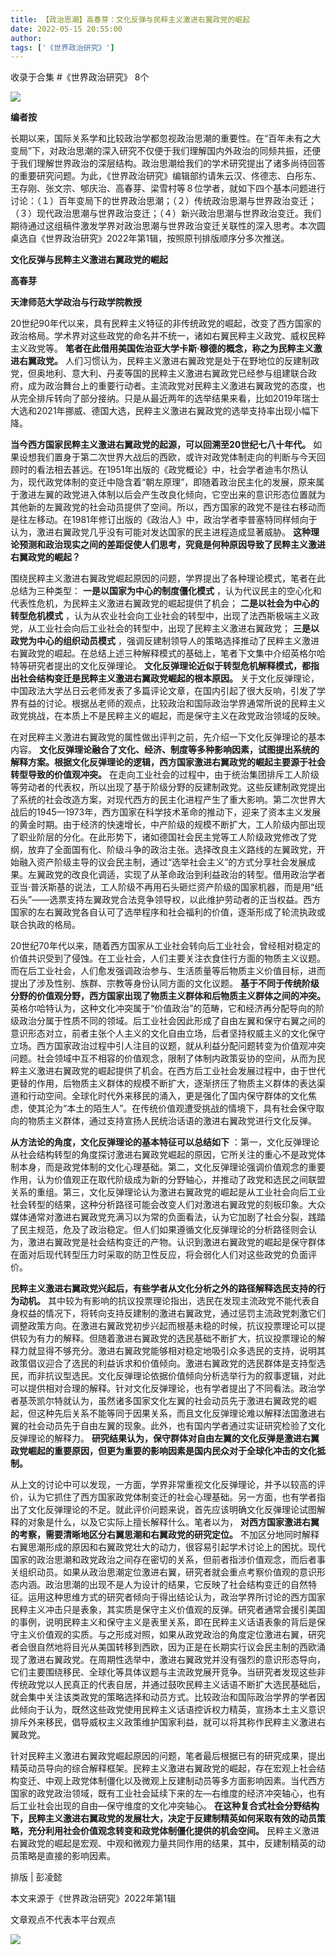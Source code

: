 ```yaml
---
title: 【政治思潮】高春芽：文化反弹与民粹主义激进右翼政党的崛起
date: 2022-05-15 20:55:00
author: 
tags: ['《世界政治研究》']
---
```



收录于合集 #《世界政治研究》 8个

![](/images/20/2.gif)

  

**编者按**

长期以来，国际关系学和比较政治学都忽视政治思潮的重要性。在“百年未有之大变局”下，对政治思潮的深入研究不仅便于我们理解国内外政治的同频共振，还便于我们理解世界政治的深层结构。政治思潮给我们的学术研究提出了诸多尚待回答的重要研究问题。为此，《世界政治研究》编辑部约请朱云汉、佟德志、白彤东、王存刚、张文宗、郇庆治、高春芽、梁雪村等８位学者，就如下四个基本问题进行讨论：（１）百年变局下的世界政治思潮；（２）传统政治思潮与世界政治变迁；（３）现代政治思潮与世界政治变迁；（４）新兴政治思潮与世界政治变迁。我们期待通过这组稿件激发学界对政治思潮与世界政治变迁关联性的深入思考。本次圆桌选自《世界政治研究》2022年第1辑，按照原刊排版顺序分多次推送。

  

 **文化反弹与民粹主义激进右翼政党的崛起**

 **高春芽**

 **天津师范大学政治与行政学院教授**

  

20世纪90年代以来，具有民粹主义特征的非传统政党的崛起，改变了西方国家的政治格局。学术界对这些政党的命名并不统一，诸如右翼民粹主义政党、威权民粹主义政党等。
**笔者在此借用美国佐治亚大学卡斯·穆德的概念，称之为民粹主义激进右翼政党。**
人们习惯认为，民粹主义激进右翼政党是处于在野地位的反建制政党，但奥地利、意大利、丹麦等国的民粹主义激进右翼政党已经参与组建联合政府，成为政治舞台上的重要行动者。主流政党对民粹主义激进右翼政党的态度，也从完全排斥转向了部分接纳。只是从最近两年的选举结果来看，比如2019年瑞士大选和2021年挪威、德国大选，民粹主义激进右翼政党的选举支持率出现小幅下降。

  

**当今西方国家民粹主义激进右翼政党的起源，可以回溯至20世纪七八十年代。**
如果设想我们置身于第二次世界大战后的西欧，或许对政党体制走向的判断与今天回顾时的看法相去甚远。在1951年出版的《政党概论》中，社会学者迪韦尔热认为，现代政党体制的变迁中隐含着“朝左原理”，即随着政治民主化的发展，原来属于激进左翼的政党进入体制以后会产生改良化倾向，它空出来的意识形态位置就为其他新的左翼政党的社会动员提供了空间。所以，西方国家的政党不是往右移动而是往左移动。在1981年修订出版的《政治人》中，政治学者李普塞特同样倾向于认为，激进右翼政党几乎没有可能对发达国家的民主进程造成显著威胁。
**这种理论预测和政治现实之间的差距促使人们思考，究竟是何种原因导致了民粹主义激进右翼政党的崛起？**

  

围绕民粹主义激进右翼政党崛起原因的问题，学界提出了各种理论模式，笔者在此总结为三种类型： **一是以国家为中心的制度僵化模式**
，认为代议民主的空心化和代表性危机，为民粹主义激进右翼政党的崛起提供了机会； **二是以社会为中心的转型危机模式**
，认为从农业社会向工业社会的转型中，出现了法西斯极端主义政党，从工业社会向后工业社会的转型中，出现了民粹主义激进右翼政党；
**三是以政党为中心的组织动员模式**
，强调反建制领导人的策略选择推动了民粹主义激进右翼政党的崛起。在总结上述三种解释模式的基础上，笔者下文集中介绍英格尔哈特等研究者提出的文化反弹理论。
**文化反弹理论近似于转型危机解释模式，都指出社会结构变迁是民粹主义激进右翼政党崛起的根本原因。**
关于文化反弹理论，中国政法大学丛日云老师发表了多篇评论文章，在国内引起了很大反响，引发了学界有益的讨论。根据丛老师的观点，比较政治和国际政治学界通常所说的民粹主义政党挑战，在本质上不是民粹主义的崛起，而是保守主义在政党政治领域的反映。

  

在对民粹主义激进右翼政党的属性做出评判之前，先介绍一下文化反弹理论的基本内容。
**文化反弹理论融合了文化、经济、制度等多种影响因素，试图提出系统的解释方案。根据文化反弹理论的逻辑，西方国家激进右翼政党的崛起主要源于社会转型导致的价值观冲突。**
在走向工业社会的过程中，由于统治集团排斥工人阶级等劳动者的代表权，所以出现了基于阶级分野的反建制政党。这些反建制政党提出了系统的社会改造方案，对现代西方的民主化进程产生了重大影响。第二次世界大战后的1945—1973年，西方国家在科学技术革命的推动下，迎来了资本主义发展的黄金时期。由于经济的快速增长，中产阶级的规模不断扩大，工人阶级内部出现了职业阶层的分化。在此形势下，诸如德国社会民主党等工人阶级政党修改了党纲，放弃了全面国有化、阶级斗争的政治主张。选择改良主义路线的左翼政党，开始融入资产阶级主导的议会民主制，通过“选举社会主义”的方式分享社会发展成果。左翼政党的改良化调适，实现了从革命政治到利益政治的转型。借用政治学者亚当·普沃斯基的说法，工人阶级不再用石头砸烂资产阶级的国家机器，而是用“纸石头”——选票支持左翼政党合法竞争领导权，以此维护劳动者的正当权益。西方国家的左右翼政党各自认可了选举程序和社会福利的价值，逐渐形成了轮流执政或联合执政的格局。

  

20世纪70年代以来，随着西方国家从工业社会转向后工业社会，曾经相对稳定的价值共识受到了侵蚀。在工业社会，人们主要关注衣食住行方面的物质主义议题。而在后工业社会，人们愈发强调政治参与、生活质量等后物质主义价值目标，进而提出了涉及性别、族群、宗教等身份认同方面的文化议题。
**基于不同于传统阶级分野的价值观分野，西方国家出现了物质主义群体和后物质主义群体之间的冲突。**
英格尔哈特认为，这种文化冲突属于“价值政治”的范畴，它和经济再分配导向的阶级政治分属于性质不同的领域。后工业社会因此形成了自由左翼和保守右翼之间的意识形态对立，前者主张个人主义的文化自由立场，后者坚持权威主义的文化保守立场。西方国家政治过程中引人注目的议题，就从利益分配问题转变为价值观冲突问题。社会领域中互不相容的价值观念，限制了体制内政策妥协的空间，从而为民粹主义激进右翼政党的崛起提供了机会。在西方后工业社会发展过程中，由于世代更替的作用，后物质主义群体的规模不断扩大，逐渐挤压了物质主义群体的表达渠道和行动空间。全球化时代外来移民的涌入，更是强化了国内保守群体的文化焦虑，使其沦为“本土的陌生人”。在传统价值观遭受挑战的情境下，具有社会保守取向的物质主义群体，通过支持宣扬人民统治话语的激进右翼政党进行文化反弹。

  

**从方法论的角度，文化反弹理论的基本特征可以总结如下**
：第一，文化反弹理论从社会结构转型的角度探讨激进右翼政党崛起的原因，它所关注的重心不是政党体制本身，而是政党体制的文化心理基础。第二，文化反弹理论强调价值观念的重要作用，认为价值观正在取代阶级成为新的分野轴心，并推动了政党和选民之间联盟关系的重组。第三，文化反弹理论认为激进右翼政党的崛起是从工业社会向后工业社会转型的结果，这种分析路径可能会改变人们对激进右翼政党的刻板印象。大众媒体通常对激进右翼政党充满习以为常的负面看法，认为它加剧了社会分裂，践踏了民主规范，危及了政治稳定。但人们如果遵循文化反弹理论的分析路径则会认为，激进右翼政党是社会结构变迁的产物。认识到激进右翼政党的崛起是保守群体在面对后现代转型压力时采取的防卫性反应，将会弱化人们对这些政党的负面评价。

  

**民粹主义激进右翼政党兴起后，有些学者从文化分析之外的路径解释选民支持的行为动机。**
其中较为有影响的抗议投票理论指出，选民在发现主流政党不能代表自身权益的情况下，将转向支持反建制的激进右翼政党，通过惩罚主流政党刺激它们调整政策方向。在激进右翼政党初步兴起而根基未稳的时候，抗议投票理论可以提供较为有力的解释。但随着激进右翼政党的选民基础不断扩大，抗议投票理论的解释力就显得不够充分。激进右翼政党能够相对稳定地吸引众多选民的支持，说明其政策倡议迎合了选民的利益诉求和价值倾向。激进右翼政党的选民群体是支持型选民，而非抗议型选民。文化反弹理论依据价值倾向分析选举行为的叙事逻辑，对此可以提供相对合理的解释。针对文化反弹理论，也有学者提出了不同看法。政治学者基茨凯尔特就认为，虽然诸多国家文化左翼的社会动员先于激进右翼政党的崛起，但这种先后关系不能等同于因果关系，而且文化反弹理论难以解释法国激进右翼的社会动员先于自由左翼的现象。此外，也有国内学者通过实证研究检验了文化反弹理论的解释力。
**研究结果认为，保守群体对自由左翼的文化反弹是激进右翼政党崛起的重要原因，但更为重要的影响因素是国内民众对于全球化冲击的文化抵制。**

  

从上文的讨论中可以发现，一方面，学界非常重视文化反弹理论，并予以较高的评价，认为它抓住了西方国家政党体制变迁的社会心理基础。另一方面，也有学者指出了文化反弹理论的不足。就此评价问题来说，首先应该明确文化反弹理论试图解释的对象是什么，以及它实际上擅长解释什么。笔者以为，
**对西方国家激进右翼的考察，需要清晰地区分右翼思潮和右翼政党的研究定位。**
不加区分地同时解释右翼思潮形成的原因和右翼政党壮大的动力，很容易引起学术讨论上的困扰。现代国家的政治思潮和政党政治之间存在密切的关系，但前者指涉价值观念，而后者事关组织动员。如果从政治思潮定位激进右翼，研究者就会重点考察价值观的意识形态内涵。政治思潮的出现不是人为设计的结果，它反映了社会结构变迁的自然特征。运用这种思维方式的研究者倾向于得出结论认为，政治学界所讨论的西方国家民粹主义冲击只是表象，其实质是保守主义价值观的反弹。研究者通常会援引美国的事例，说明民粹主义和保守主义是表里关系，即在民粹主义话语表象的背后是保守主义价值观的实质。与之形成对照，如果从政党政治的角度定位激进右翼，研究者会很自然地将目光从美国转移到西欧，因为正是在长期实行议会民主制的西欧涌现了激进右翼政党。在周期性选举中，激进右翼政党并没有强烈的意识形态导向，它们主要围绕移民、全球化等具体议题与主流政党展开竞争。当研究者发现这些非传统政党以人民真正的代表自居，并通过鼓吹民粹主义话语不断扩大选民基础后，就会集中关注该类政党的策略选择和动员方式。比较政治和国际政治学界的学者因此倾向于认为，既然这些政党使用民粹主义话语控诉权力精英，宣扬本土主义意识排斥外来移民，倡导威权主义政策维护国家利益，就可以将其称作民粹主义激进右翼政党。

  

针对民粹主义激进右翼政党崛起原因的问题，笔者最后根据已有的研究成果，提出精英动员导向的综合解释框架。民粹主义激进右翼政党的崛起，存在宏观上社会结构变迁、中观上政党体制僵化以及微观上反建制动员等多方面影响因素。当代西方国家的政党政治领域，既有工业社会延续下来的左—右维度的经济冲突轴心，也有后工业社会出现的自由—保守维度的文化冲突轴心。
**在这种复合式社会分野结构下，民粹主义激进右翼政党的发展壮大，决定于反建制精英如何采取有效的动员策略，充分利用社会价值观念转变和政党体制僵化提供的机会空间。**
民粹主义激进右翼政党的崛起是宏观、中观和微观力量共同作用的结果，其中，反建制精英的动员策略是直接的影响因素。

  

排版 | 彭凌懿

本文来源于《世界政治研究》2022年第1辑

文章观点不代表本平台观点

![](/images/20/3.gif)

